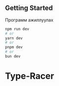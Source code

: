 ## Getting Started

Программ ажиллуулах

```bash
npm run dev
# or
yarn dev
# or
pnpm dev
# or
bun dev
```

# Type-Racer
